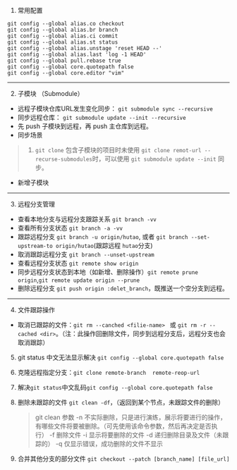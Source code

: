 <!--
 * @Author: your name
 * @Date: 2020-08-19 09:38:21
 * @LastEditTime: 2020-09-09 11:45:17
 * @LastEditors: Please set LastEditors
 * @Description: In User Settings Edit
 * @FilePath: /ARTS/tip/git.md
-->
1. 常用配置

```
git config --global alias.co checkout
git config --global alias.br branch
git config --global alias.ci commit
git config --global alias.st status
git config --global alias.unstage 'reset HEAD --'
git config --global alias.last 'log -1 HEAD'
git config --global pull.rebase true
git config --global core.quotepath false
git config --global core.editor "vim"
```

---

2. 子模块 （Submodule）
- 远程子模块仓库URL发生变化同步： `git submodule sync --recursive`
- 同步远程仓库： `git submodule update --init --recursive`
- 先 push 子模块到远程，再 push 主仓库到远程。
- 同步场景
> 1. `git clone` 包含子模块的项目时未使用 `git clone remot-url --recurse-submodules`时，可以使用 `git submodule update --init` 同步。

- 新增子模块

---

3. 远程分支管理
- 查看本地分支与远程分支跟踪关系 `git branch -vv`
- 查看所有分支状态 `git branch -a -vv`
- 跟踪远程分支 `git branch -u origin/hutao`, 或者 `git branch --set-upstream-to origin/hutao`(跟踪远程 `hutao`分支)
- 取消跟踪远程分支 `git branch --unset-upstream`
- 查看远程分支状态 `git remote show origin`
- 同步远程分支状态到本地（如新增、删除操作）`git remote prune origin`,`git remote update origin --prune`
- 删除远程分支 `git push origin :delet_branch`，既推送一个空分支到远程。

---

4. 文件跟踪操作
- 取消已跟踪的文件：`git rm --canched <filie-name> ` 或 `git rm -r --cached <dir>`。（注：此操作回删除文件，同步到远程分支后，远程分支也会取消跟踪）


5. git status 中文无法显示解决 `git config --global core.quotepath false`

6. 克隆远程指定分支：`git clone remote-branch  remote-reop-url`

7. 解决`git status`中文乱码`git config --global core.quotepath false`

8. 删除未跟踪的文件 `git clean -df`，（返回到某个节点，未跟踪文件的删除）
    > git clean 参数
    >   -n 不实际删除，只是进行演练，展示将要进行的操作，有哪些文件将要被删除。（可先使用该命令参数，然后再决定是否执行）
    >   -f 删除文件
    >   -i 显示将要删除的文件
    >   -d 递归删除目录及文件（未跟踪的）
    >   -q 仅显示错误，成功删除的文件不显示

9. 合并其他分支的部分文件 `git checkout --patch [branch_name] [file_url]`